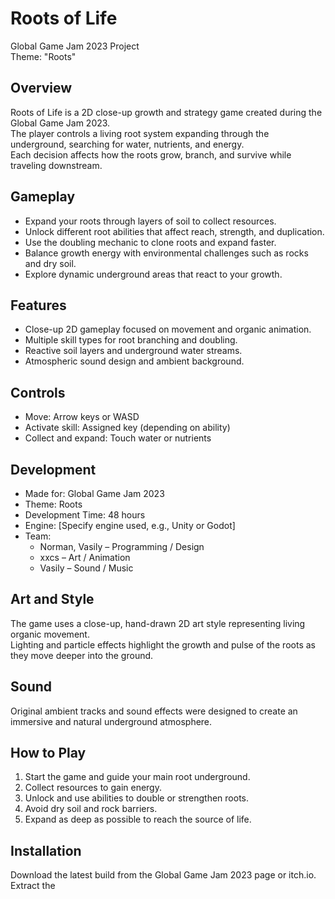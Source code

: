 # Roots of Life

Global Game Jam 2023 Project  
Theme: "Roots"

## Overview
Roots of Life is a 2D close-up growth and strategy game created during the Global Game Jam 2023.  
The player controls a living root system expanding through the underground, searching for water, nutrients, and energy.  
Each decision affects how the roots grow, branch, and survive while traveling downstream.

## Gameplay
- Expand your roots through layers of soil to collect resources.
- Unlock different root abilities that affect reach, strength, and duplication.
- Use the doubling mechanic to clone roots and expand faster.
- Balance growth energy with environmental challenges such as rocks and dry soil.
- Explore dynamic underground areas that react to your growth.

## Features
- Close-up 2D gameplay focused on movement and organic animation.
- Multiple skill types for root branching and doubling.
- Reactive soil layers and underground water streams.
- Atmospheric sound design and ambient background.

## Controls
- Move: Arrow keys or WASD  
- Activate skill: Assigned key (depending on ability)  
- Collect and expand: Touch water or nutrients

## Development
- Made for: Global Game Jam 2023  
- Theme: Roots  
- Development Time: 48 hours  
- Engine: [Specify engine used, e.g., Unity or Godot]  
- Team:
  - Norman, Vasily – Programming / Design
  - xxcs – Art / Animation
  - Vasily  – Sound / Music

## Art and Style
The game uses a close-up, hand-drawn 2D art style representing living organic movement.  
Lighting and particle effects highlight the growth and pulse of the roots as they move deeper into the ground.

## Sound
Original ambient tracks and sound effects were designed to create an immersive and natural underground atmosphere.

## How to Play
1. Start the game and guide your main root underground.
2. Collect resources to gain energy.
3. Unlock and use abilities to double or strengthen roots.
4. Avoid dry soil and rock barriers.
5. Expand as deep as possible to reach the source of life.

## Installation
Download the latest build from the Global Game Jam 2023 page or itch.io.  
Extract the
